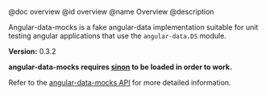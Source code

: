@doc overview
@id overview
@name Overview
@description

Angular-data-mocks is a fake angular-data implementation suitable for unit testing angular applications that use the `angular-data.DS` module.

__Version:__ 0.3.2

__angular-data-mocks requires [sinon](http://sinonjs.org/) to be loaded in order to work.__

Refer to the [angular-data-mocks API](/documentation/api/angular-data-mocks/angular-data-mocks) for more detailed information.
